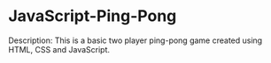 # JavaScript-Ping-Pong

Description: This is a basic two player ping-pong game created using HTML, CSS and JavaScript.

